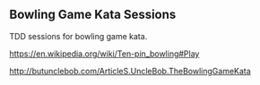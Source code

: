 ## Bowling Game Kata Sessions

TDD sessions for bowling game kata.

https://en.wikipedia.org/wiki/Ten-pin_bowling#Play

http://butunclebob.com/ArticleS.UncleBob.TheBowlingGameKata